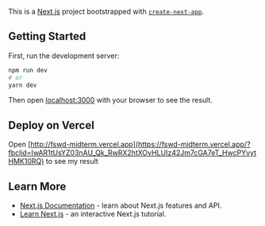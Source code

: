 This is a [Next.js](https://nextjs.org/) project bootstrapped with [`create-next-app`](https://github.com/vercel/next.js/tree/canary/packages/create-next-app).

## Getting Started

First, run the development server:

```bash
npm run dev
# or
yarn dev
```

Then open [localhost:3000](http://localhost:3000) with your browser to see the result.

## Deploy on Vercel

Open [http://fswd-midterm.vercel.app](https://fswd-midterm.vercel.app/?fbclid=IwAR1tUsYZ03nAU_Qk_RwRX2htXOvHLUIz42Jm7cGA7eT_HwcPYvytHMK10RQ) to see my result

## Learn More

- [Next.js Documentation](https://nextjs.org/docs) - learn about Next.js features and API.
- [Learn Next.js](https://nextjs.org/learn) - an interactive Next.js tutorial.
